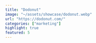 ```yaml
---
title: "Dodonut"
image: "~/assets/showcase/dodonut.webp"
url: "https://dodonut.com/"
categories: ["marketing"]
highlight: true
featured: 5
---
```

